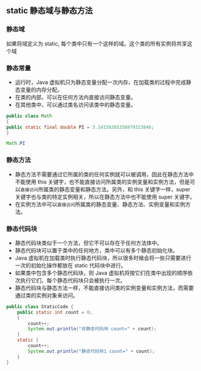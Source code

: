 ## static 静态域与静态方法

### 静态域

如果将域定义为 static, 每个类中只有一个这样的域。这个类的所有实例将共享这个域

### 静态常量

* 运行时，Java 虚拟机只为静态变量分配一次内存，在加载类的过程中完成静态变量的内存分配。
* 在类的内部，可以在任何方法内直接访问静态变量。
* 在其他类中，可以通过类名访问该类中的静态变量。

```java
public class Math
{
public static final double PI = 3.14159265358979323846; 
}

Math.PI
```

### 静态方法

* 静态方法不需要通过它所属的类的任何实例就可以被调用，因此在静态方法中不能使用 this 关键字，也不能直接访问所属类的实例变量和实例方法，但是可以```直接访问```所属类的静态变量和静态方法。另外，和 this 关键字一样，super 关键字也与类的特定实例相关，所以在静态方法中也不能使用 super 关键字。
* 在实例方法中可以```直接访问```所属类的静态变量、静态方法、实例变量和实例方法。

### 静态代码块

* 静态代码块类似于一个方法，但它不可以存在于任何方法体中。
* 静态代码块可以置于类中的任何地方，类中可以有多个静态初始化块。
* Java 虚拟机在加载类时执行静态代码块，所以很多时候会将一些只需要进行一次的初始化操作都放在 static 代码块中进行。
* 如果类中包含多个静态代码块，则 Java 虚拟机将按它们在类中出现的顺序依次执行它们，每个静态代码块只会被执行一次。
* 静态代码块与静态方法一样，不能直接访问类的实例变量和实例方法，而需要通过类的实例对象来访问。

```java
public class StaticCode {
    public static int count = 0;
    {
        count++;
        System.out.println("非静态代码块 count=" + count);
    }
    static {
        count++;
        System.out.println("静态代码块1 count=" + count);
    }
}
```
